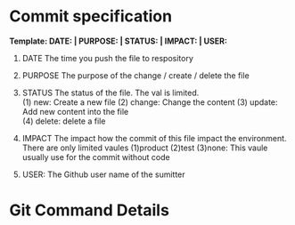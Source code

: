 # Commit specification
**Template: DATE: | PURPOSE: | STATUS: | IMPACT: | USER:**

1. DATE
The time you push the file to respository

2. PURPOSE
The purpose of the change / create / delete the file

3. STATUS
The status of the file. The val is limited.  
(1) new:  Create a new file 
(2) change: Change the content 
(3) update: Add new content into the file  
(4) delete: delete a file 

4. IMPACT
The impact how the commit of this file impact the environment. There are only limited vaules
(1)product
(2)test
(3)none: This vaule usually use for the commit without code

5. USER: 
The Github user name of the sumitter


# Git Command Details